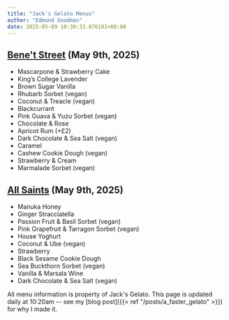 ```yaml
---
title: "Jack's Gelato Menus"
author: "Edmund Goodman"
date: 2025-05-09 10:39:33.076101+00:00
---
```


## [Bene't Street](https://www.jacksgelato.com/bene-t-street-menu) (May 9th, 2025)

- Mascarpone & Strawberry Cake
- King’s College Lavender
- Brown Sugar Vanilla
- Rhubarb Sorbet (vegan)
- Coconut & Treacle (vegan)
- Blackcurrant
- Pink Guava & Yuzu Sorbet (vegan)
- Chocolate & Rose
- Apricot Rum (+£2)
- Dark Chocolate & Sea Salt (vegan)
- Caramel
- Cashew Cookie Dough  (vegan)
- Strawberry & Cream
- Marmalade Sorbet (vegan)


## [All Saints](https://www.jacksgelato.com/all-saints-menu) (May 9th, 2025)

- Manuka Honey
- Ginger Stracciatella
- Passion Fruit & Basil Sorbet (vegan)
- Pink Grapefruit & Tarragon Sorbet (vegan)
- House Yoghurt
- Coconut & Ube (vegan)
- Strawberry
- Black Sesame Cookie Dough
- Sea Buckthorn Sorbet (vegan)
- Vanilla & Marsala Wine
- Dark Chocolate & Sea Salt (vegan)

All menu information is property of Jack's Gelato. This page is
updated daily at 10:20am -- see my
[blog post]({{< ref "/posts/a_faster_gelato" >}}) for why I made it.
